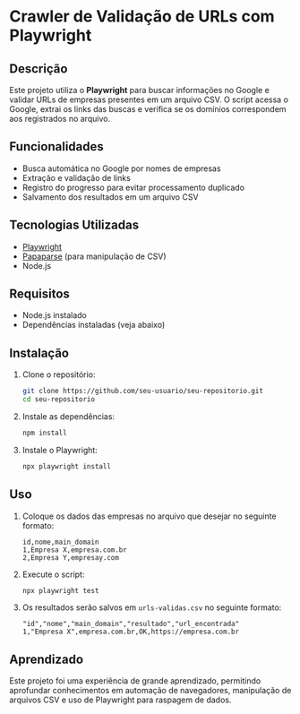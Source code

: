 # Crawler de Validação de URLs com Playwright

## Descrição
Este projeto utiliza o **Playwright** para buscar informações no Google e validar URLs de empresas presentes em um arquivo CSV. O script acessa o Google, extrai os links das buscas e verifica se os domínios correspondem aos registrados no arquivo.

## Funcionalidades
- Busca automática no Google por nomes de empresas
- Extração e validação de links
- Registro do progresso para evitar processamento duplicado
- Salvamento dos resultados em um arquivo CSV

## Tecnologias Utilizadas
- [Playwright](https://playwright.dev/)
- [Papaparse](https://www.papaparse.com/) (para manipulação de CSV)
- Node.js

## Requisitos
- Node.js instalado
- Dependências instaladas (veja abaixo)

## Instalação
1. Clone o repositório:
   ```sh
   git clone https://github.com/seu-usuario/seu-repositorio.git
   cd seu-repositorio
   ```
2. Instale as dependências:
   ```sh
   npm install
   ```
3. Instale o Playwright:
   ```sh
   npx playwright install
   ```

## Uso
1. Coloque os dados das empresas no arquivo que desejar no seguinte formato:
   ```csv
   id,nome,main_domain
   1,Empresa X,empresa.com.br
   2,Empresa Y,empresay.com
   ```
2. Execute o script:
   ```sh
   npx playwright test
   ```
3. Os resultados serão salvos em `urls-validas.csv` no seguinte formato:
   ```csv
   "id","nome","main_domain","resultado","url_encontrada"
   1,"Empresa X",empresa.com.br,OK,https://empresa.com.br
   ```
## Aprendizado

Este projeto foi uma experiência de grande aprendizado, permitindo aprofundar conhecimentos em automação de navegadores, manipulação de arquivos CSV e uso de Playwright para raspagem de dados.


